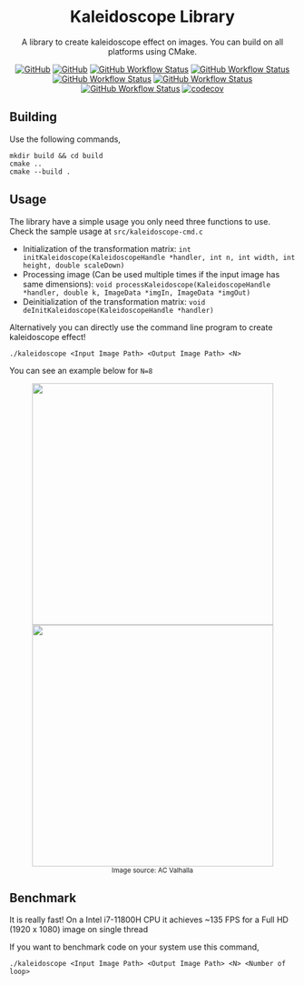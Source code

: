 <div align="center">

# Kaleidoscope Library
A library to create kaleidoscope effect on images. You can build on all platforms using CMake.

[![GitHub](https://img.shields.io/badge/Language-C-informational)]()
[![GitHub](https://img.shields.io/github/license/egecetin/libKaleidoscope)]()
[![GitHub Workflow Status](https://img.shields.io/github/workflow/status/egecetin/libKaleidoscope/pre-commit?label=pre-commit&logo=precommit&logoColor=white)]()
[![GitHub Workflow Status](https://img.shields.io/github/workflow/status/egecetin/libKaleidoscope/CodeQL?label=CodeQL&logo=github)]()
[![GitHub Workflow Status](https://img.shields.io/github/workflow/status/egecetin/libKaleidoscope/Linux?label=Linux&logo=linux&logoColor=white)]()
[![GitHub Workflow Status](https://img.shields.io/github/workflow/status/egecetin/libKaleidoscope/MacOS?label=MacOS&logo=apple&logoColor=white)]()
[![GitHub Workflow Status](https://img.shields.io/github/workflow/status/egecetin/libKaleidoscope/Windows?label=Windows&logo=windows&logoColor=white)]()
[![codecov](https://codecov.io/gh/egecetin/libKaleidoscope/branch/master/graph/badge.svg?token=70EJQJRRBH)](https://codecov.io/gh/egecetin/libKaleidoscope)
</div>

## Building

Use the following commands,

```
mkdir build && cd build
cmake ..
cmake --build .
```

## Usage

The library have a simple usage you only need three functions to use. Check the sample usage at ```src/kaleidoscope-cmd.c```

- Initialization of the transformation matrix: ```int initKaleidoscope(KaleidoscopeHandle *handler, int n, int width, int height, double scaleDown)```
- Processing image (Can be used multiple times if the input image has same dimensions): ```void processKaleidoscope(KaleidoscopeHandle *handler, double k, ImageData *imgIn, ImageData *imgOut)```
- Deinitialization of the transformation matrix: ```void deInitKaleidoscope(KaleidoscopeHandle *handler)```

Alternatively you can directly use the command line program to create kaleidoscope effect!

```./kaleidoscope <Input Image Path> <Output Image Path> <N> ```

You can see an example below for ```N=8```

<div align="center">
    <img src="tests/data/ac-synin.jpg" width="425"/> <img src="tests/data/ac-synin-out.jpg" width="425"/>
    <br>
    <small>Image source: AC Valhalla</small>
</div>

## Benchmark

It is really fast! On a Intel i7-11800H CPU it achieves ~135 FPS for a Full HD (1920 x 1080) image on single thread

If you want to benchmark code on your system use this command,

```./kaleidoscope <Input Image Path> <Output Image Path> <N> <Number of loop>```
